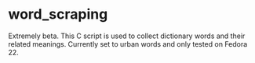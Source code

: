 # word_scraping
Extremely beta. This C script is used to collect dictionary words and their related meanings. Currently set to urban words and only tested on Fedora 22.
